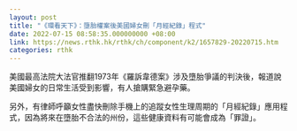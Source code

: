 ```yaml
---
layout: post
title: "《環看天下》：墮胎權案後美國婦女刪「月經紀錄」程式"
date: 2022-07-15 08:58:35.000000000 +08:00
link: https://news.rthk.hk/rthk/ch/component/k2/1657829-20220715.htm
categories: rthk
---
```


美國最高法院大法官推翻1973年《羅訴韋德案》涉及墮胎爭議的判決後，報道說美國婦女的日常生活受到影響，有人搶購緊急避孕藥。

另外，有律師呼籲女性盡快刪除手機上的追蹤女性生理周期的「月經紀錄」應用程式，因為將來在墮胎不合法的州份，這些健康資料有可能會成為「罪證」。
